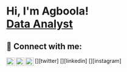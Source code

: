 
<h1>Hi, I'm Agboola! <br/><a href="https://github.com/agboola07"></a> <a href="https://www.linkedin.com/in/Agboolaabiodun/">Data Analyst</a>
 
<h2> 🤳 Connect with me:</h2>
[<img align="left" alt="agboolachoko | Twitter" width="22px" src="https://cdn.jsdelivr.net/npm/simple-icons@v3/icons/twitter.svg" />][twitter]
[<img align="left" alt="Jagboolaabiodun | LinkedIn" width="22px" src="https://cdn.jsdelivr.net/npm/simple-icons@v3/icons/linkedin.svg" />][linkedin]
[<img align="left" alt="agboolachoko | Instagram" width="22px" src="https://cdn.jsdelivr.net/npm/simple-icons@v3/icons/instagram.svg" />][instagram]

[twitter]: https://twitter.com/agboolachoko
[instagram]: https://www.instagram.com/agboolachoko/
[linkedin]: https://linkedin.com/in/agboolaabiodun



<!--
**agboola07/agboola07** is a ✨ _special_ ✨ repository because its `README.md` (this file) appears on your GitHub profile.

Here are some ideas to get you started:

- 🔭 I’m currently working on ...
- 🌱 I’m currently learning ...
- 👯 I’m looking to collaborate on ...
- 🤔 I’m looking for help with ...
- 💬 Ask me about ...
- 📫 How to reach me: ...
- 😄 Pronouns: ...
- ⚡ Fun fact: ...
-->

